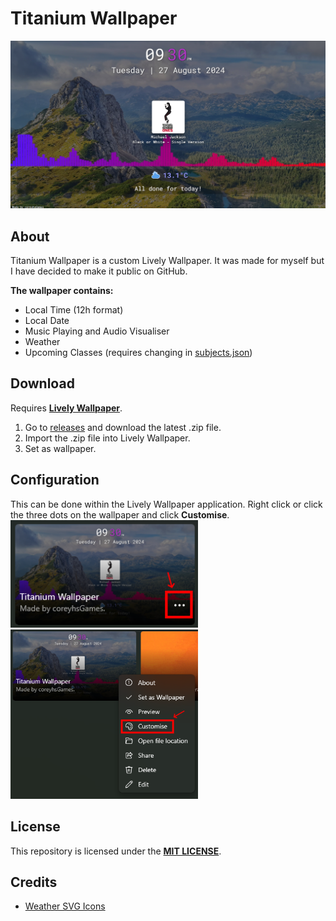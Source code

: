 # Titanium Wallpaper

<img src="/res/thumbnail.png" width="600"/>

## About
Titanium Wallpaper is a custom Lively Wallpaper. It was made for myself but I have decided to make it public on GitHub.

**The wallpaper contains:**
- Local Time (12h format)
- Local Date
- Music Playing and Audio Visualiser
- Weather
- Upcoming Classes (requires changing in [subjects.json](https://github.com/coreyhsGames/Titanium-Wallpaper/blob/main/src/data/subjects.json))

## Download
Requires **[Lively Wallpaper](https://github.com/rocksdanister/lively)**.

1. Go to [releases](https://github.com/coreyhsGames/Titanium-Wallpaper/releases) and download the latest .zip file.
2. Import the .zip file into Lively Wallpaper.
3. Set as wallpaper.

## Configuration
This can be done within the Lively Wallpaper application. Right click or click the three dots on the wallpaper and click **Customise**.
<br>
<img src="/res/customise-1.png" width="300"/>
<br>
<img src="/res/customise-2.png" width="300"/>

## License
This repository is licensed under the **[MIT LICENSE](https://github.com/coreyhsGames/Titanium-Wallpaper/blob/main/LICENSE)**.

## Credits
- [Weather SVG Icons](https://github.com/Makin-Things/weather-icons)
